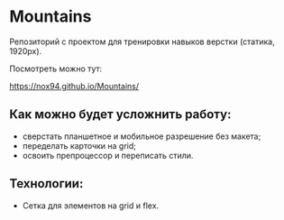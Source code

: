 # Mountains
Репозиторий с проектом для тренировки навыков верстки (статика, 1920px).

Посмотреть можно тут:

https://nox94.github.io/Mountains/

## Как можно будет усложнить работу:
- сверстать планшетное и мобильное разрешение без макета;
- переделать карточки на grid;
- освоить препроцессор и переписать стили.

## Технологии:
- Сетка для элементов на grid и flex.
